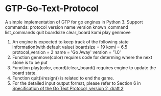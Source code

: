 # GTP-Go-Text-Protocol
A simple implementation of GTP for go engines in Python 3.
Support commands:
  protocol_version
  name
  version
  known_command
  list_commands
  quit
  boardsize
  clear_board
  komi
  play
  genmove
1. An engine is expected to keep track of the following state information(with default value)
  boardsize = 19
  komi = 6.5
  protocol_version = 2
  name = 'Go Away'
  version = '1.0'
2. Function genmove(color) requires code for determing where the next stone is to be put
3. Function play(color, coord)/clear_board() requires engine to update the board state.
4. Function quit()/resign() is related to end the game.
5. For the detailed input output format, please refer to Section 6 in [Specification of the Go Text Protocol, version 2,
draft 2](http://www.lysator.liu.se/~gunnar/gtp/gtp2-spec-draft2.pdf)
